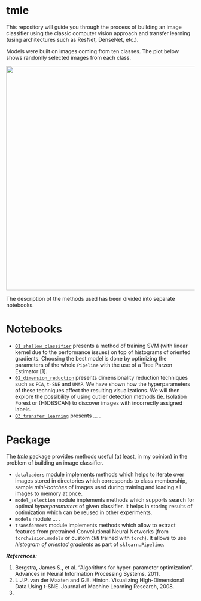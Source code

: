 # tmle

This repository will guide you through the process of building an image classifier using the classic computer vision approach and transfer learning (using architectures such as ResNet, DenseNet, etc.).

Models were built on images coming from ten classes. The plot below shows randomly selected images from each class.

<p align="center">
    <img src="notebooks/figures/images_grid.png" width="600">
</p>

The description of the methods used has been divided into separate notebooks.

# Notebooks

* [`01_shallow_classifier`]() presents a method of training SVM (with linear kernel due to the performance issues) on top of histograms of oriented gradients. Choosing the best model is done by optimizing the parameters of the whole `Pipeline` with the use of a Tree Parzen Estimator [1].
* [`02_dimension_reduction`]() presents dimensionality reduction techniques such as `PCA`, `t-SNE` and `UMAP`. We have shown how the hyperparameters of these techniques affect the resulting visualizations. We will then explore the possibility of using outlier detection methods (ie. Isolation Forest or {H}DBSCAN) to discover images with incorrectly assigned labels.
* [`03_transfer_learning`]() presents ... .

# Package

The *tmle* package provides methods useful (at least, in my opinion) in the problem of building an image classifier.

* `dataloaders` module implements methods which helps to iterate over images stored in directories which corresponds to class membership, sample *mini-batches* of images used during training and loading all images to memory at once.
* `model_selection` module implements methods which supports search for optimal *hyperparameters* of given classifier. It helps in storing results of optimization which can be reused in other experiments.
* `models` module ... .
* `transformers` module implements methods which allow to extract features from pretrained Convolutional Neural Networks (from `torchvision.models` or custom `CNN` trained with `torch`). It allows to use *histogram of oriented gradients* as part of `sklearn.Pipeline`.

***References:***

1. Bergstra, James S., et al. “Algorithms for hyper-parameter optimization”. Advances in Neural Information Processing Systems. 2011.
2. L.J.P. van der Maaten and G.E. Hinton. Visualizing High-Dimensional Data Using t-SNE. Journal of Machine Learning Research, 2008.
3. 
